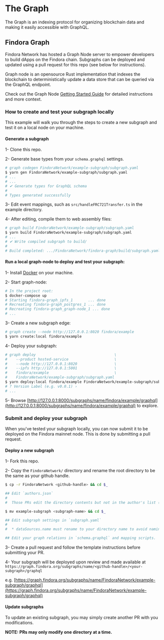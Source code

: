 # The Graph
The Graph is an indexing protocol for organizing blockchain data and making it easily accessible with GraphQL.
  
## Findora Graph

Findora Network has hosted a Graph Node server to empower developers to build dApps on the Findora chain. Subgraphs can be deployed and updated using a pull request for this repo (see below for instructions).

Graph node is an opensource Rust implementation that indexes the blockchain to deterministically update a data store that can be queried via the GraphQL endpoint.

Check out the Graph Node [Getting Started Guide](https://github.com/graphprotocol/graph-node/blob/master/docs/getting-started.md) for detailed instructions and more context.

### How to create and test your subgraph locally

This example will walk you through the steps to create a new subgraph and test it on a local node on your machine.

#### Generate a subgraph

1- Clone this repo.

2- Generate base types from your `schema.graphql` settings.

```bash
# graph codegen FindoraNetwork/example-subgraph/subgraph.yaml
$ yarn gen FindoraNetwork/example-subgraph/subgraph.yaml
# ...
# ...
# ✔ Generate types for GraphQL schema
#
# Types generated successfully
```

3- Edit event mappings, such as `src/handleFRC721Transfer.ts` in the example directory.

4- After editing, compile them to web assembly files:

```bash
# graph build FindoraNetwork/example-subgraph/subgraph.yaml
$ yarn build FindoraNetwork/example-subgraph/subgraph.yaml
# ...
# ✔ Write compiled subgraph to build/
#
# Build completed: .../FindoraNetwork/findora-graph/build/subgraph.yaml
```

#### Run a local graph-node to deploy and test your subgraph:

1- Install [Docker](https://www.docker.com/) on your machine.

2- Start graph-node:

```bash
# In the project root:
$ docker-compose up
# Starting findora-graph_ipfs_1       ... done
# Recreating findora-graph_postgres_1 ... done
# Recreating findora-graph_graph-node_1 ... done
# ...
```

3- Create a new subgraph edge:

```bash
# graph create --node http://127.0.0.1:8020 findora/example
$ yarn create:local findora/example
```

4-  Deploy your subgraph:

```bash
# graph deploy                                    \
#    --product hosted-service                     \
#    --node http://127.0.0.1:8020                 \
#    --ipfs http://127.0.0.1:5001                 \
#    findora/example                              \
#    FindoraNetwork/example-subgraph/subgraph.yaml
$ yarn deploy:local findora/example FindoraNetwork/example-subgraph/subgraph.yaml
# ? Version Label (e.g. v0.0.1) ›
# ...
```

5- Browse [http://127.0.0.1:8000/subgraphs/name/findora/example/graphql](http://127.0.0.1:8000/subgraphs/name/findora/example/graphql) to explore.

### Submit and deploy your subgraph

When you've tested your subgraph locally, you can now submit it to be deployed on the Findora mainnet node. This is done by submitting a pull request.

#### Deploy a new subgraph

1- Fork this repo.

2- Copy the `FindoraNetwork/` directory and rename the root directory to be the same as your github handle.

```bash
$ cp -r FindoraNetwork <github-handle> && cd $_

## Edit `authors.json`
#
#  Those PRs edit the directory contents but not in the author's list (authors.json) wouldn't be accepted!

$ mv example-subgraph <subgraph-name> && cd $_

## Edit subgraph settings in `subgraph.yaml`
#
#  * dataSources.name must rename to your directory name to avoid naming collision

## Edit your graph relations in `schema.graphql` and mapping scripts.
```

3- Create a pull request and follow the template instructions before submitting your PR.

4- Your subgraph will be deployed upon review and made available at `https://graph.findora.org/subgraphs/name/<github-handle>/<your-subgraph>/graphql`

e.g. [https://graph.findora.org/subgraphs/name/FindoraNetwork/example-subgraph/graphql](https://graph.findora.org/subgraphs/name/FindoraNetwork/example-subgraph/graphql)

#### Update subgraphs

To update an existing subgraph, you may simply create another PR with you modifications.

**NOTE: PRs may only modify one directory at a time.**
